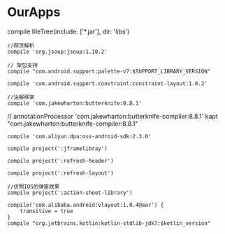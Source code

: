 # OurApps

 compile fileTree(include: ['*.jar'], dir: 'libs')

    //网页解析
    compile 'org.jsoup:jsoup:1.10.2'

    // 架包支持
    compile "com.android.support:palette-v7:$SUPPORT_LIBRARY_VERSION"

    compile 'com.android.support.constraint:constraint-layout:1.0.2'

    //注解框架
    compile 'com.jakewharton:butterknife:8.8.1'
//    annotationProcessor 'com.jakewharton:butterknife-compiler:8.8.1'
    kapt "com.jakewharton:butterknife-compiler:8.8.1"


    compile 'com.aliyun.dpa:oss-android-sdk:2.3.0'

    compile project(':jframelibray')

    compile project(':refresh-header')

    compile project(':refresh-layout')

    //仿照IOS的弹窗效果
    compile project(':action-sheet-library')

    compile('com.alibaba.android:vlayout:1.0.4@aar') {
        transitive = true
    }
    compile "org.jetbrains.kotlin:kotlin-stdlib-jdk7:$kotlin_version"
